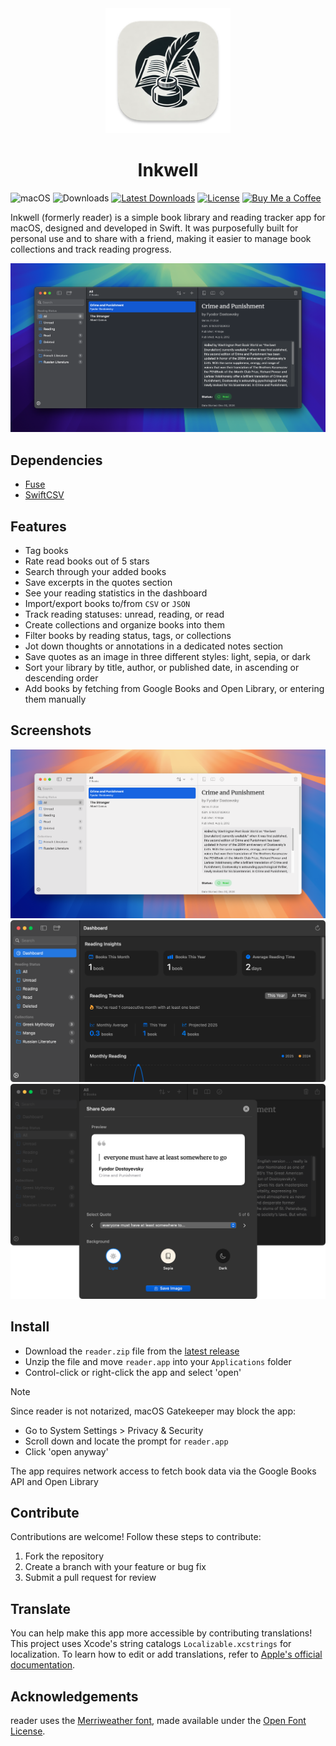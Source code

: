 <div align="center">
    <img src="../reader/Assets.xcassets/AppIcon.appiconset/icon_256x256.png" width="200" height="200" />
    <h1>Inkwell</h1>
</div>

![macOS](https://img.shields.io/badge/macOS-14+-blue?logo=apple&style=flat)
![Downloads](https://img.shields.io/github/downloads/chippokiddo/reader/total)
[![Latest Downloads](https://img.shields.io/github/downloads/chippokiddo/reader/latest/total)](https://github.com/chippokiddo/reader/releases/latest)
[![License](https://img.shields.io/github/license/chippokiddo/reader)](../LICENSE)
[![Buy Me a Coffee](https://img.shields.io/badge/Buy%20Me%20a%20Coffee-ffdd00?&logo=buy-me-a-coffee&logoColor=0D0C22)](https://buymeacoffee.com/chippo)

Inkwell (formerly reader) is a simple book library and reading tracker app for macOS, designed and developed in Swift. It was purposefully built for personal use and to share with a friend, making it easier to manage book collections and track reading progress.

![Screenshot](./assets/img01.png)

## Dependencies

- [Fuse](https://github.com/krisk/fuse-swift)
- [SwiftCSV](https://github.com/swiftcsv/SwiftCSV)

## Features

- Tag books
- Rate read books out of 5 stars
- Search through your added books
- Save excerpts in the quotes section
- See your reading statistics in the dashboard
- Import/export books to/from `CSV` or `JSON`
- Track reading statuses: unread, reading, or read
- Create collections and organize books into them
- Filter books by reading status, tags, or collections
- Jot down thoughts or annotations in a dedicated notes section
- Save quotes as an image in three different styles: light, sepia, or dark
- Sort your library by title, author, or published date, in ascending or descending order
- Add books by fetching from Google Books and Open Library, or entering them manually

## Screenshots

<img src = "./assets/img02.png" alt = "reader in light mode" />

<img src = "./assets/img03.png" alt = "reader's dashbaord" />

<img src = "./assets/img04.png" alt = "reader's share quote sheet" />

## Install

- Download the `reader.zip` file from the [latest release](https://github.com/chippokiddo/reader/releases/latest)
- Unzip the file and move `reader.app` into your `Applications` folder
- Control-click or right-click the app and select 'open'

> [!NOTE]
> Since reader is not notarized, macOS Gatekeeper may block the app:
>
> - Go to System Settings > Privacy & Security
> - Scroll down and locate the prompt for `reader.app`
> - Click 'open anyway'
>
> The app requires network access to fetch book data via the Google Books API and Open Library

## Contribute

Contributions are welcome! Follow these steps to contribute:

1. Fork the repository
2. Create a branch with your feature or bug fix
3. Submit a pull request for review

## Translate

You can help make this app more accessible by contributing translations! This project uses Xcode's string catalogs `Localizable.xcstrings` for localization. To learn how to edit or add translations, refer to [Apple's official documentation](https://developer.apple.com/documentation/xcode/localizing-and-varying-text-with-a-string-catalog).

## Acknowledgements

reader uses the [Merriweather font](https://fonts.google.com/specimen/Merriweather), made available under the [Open Font License](../reader/Merriweather/OFL.txt).

